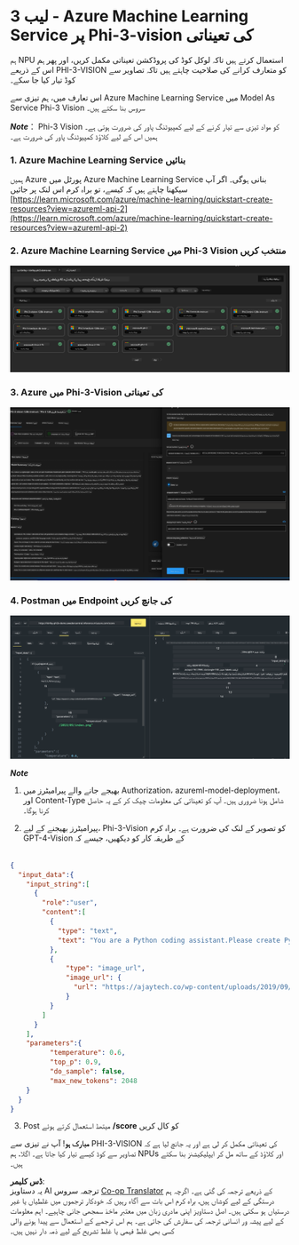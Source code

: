 <!--
CO_OP_TRANSLATOR_METADATA:
{
  "original_hash": "20cb4e6ac1686248e8be913ccf6c2bc2",
  "translation_date": "2025-05-07T13:55:44+00:00",
  "source_file": "md/02.Application/02.Code/Phi3/VSCodeExt/HOL/Apple/03.DeployPhi3VisionOnAzure.md",
  "language_code": "ur"
}
-->
# **لیب 3 - Azure Machine Learning Service پر Phi-3-vision کی تعیناتی**

ہم NPU استعمال کرتے ہیں تاکہ لوکل کوڈ کی پروڈکشن تعیناتی مکمل کریں، اور پھر ہم اس کے ذریعے PHI-3-VISION کو متعارف کرانے کی صلاحیت چاہتے ہیں تاکہ تصاویر سے کوڈ تیار کیا جا سکے۔

اس تعارف میں، ہم تیزی سے Azure Machine Learning Service میں Model As Service Phi-3 Vision سروس بنا سکتے ہیں۔

***Note***： Phi-3 Vision کو مواد تیزی سے تیار کرنے کے لیے کمپیوٹنگ پاور کی ضرورت ہوتی ہے۔ ہمیں اس کے لیے کلاؤڈ کمپیوٹنگ پاور کی ضرورت ہے۔

### **1. Azure Machine Learning Service بنائیں**

ہمیں Azure پورٹل میں Azure Machine Learning Service بنانی ہوگی۔ اگر آپ سیکھنا چاہتے ہیں کہ کیسے، تو براہ کرم اس لنک پر جائیں [https://learn.microsoft.com/azure/machine-learning/quickstart-create-resources?view=azureml-api-2](https://learn.microsoft.com/azure/machine-learning/quickstart-create-resources?view=azureml-api-2)

### **2. Azure Machine Learning Service میں Phi-3 Vision منتخب کریں**

![Catalog](../../../../../../../../../translated_images/vison_catalog.f979823d5bde8aef2c37a3a9686f6c5d0c521f93730447798ea6fb580091443f.ur.png)

### **3. Azure میں Phi-3-Vision کی تعیناتی**

![Deploy](../../../../../../../../../translated_images/vision_deploy.a8114ccd849a957272bf30959bdef166b21a0fac4c4f0129dab0106b97104772.ur.png)

### **4. Postman میں Endpoint کی جانچ کریں**

![Test](../../../../../../../../../translated_images/vision_test.0b9c1b1d414131d03398c88fc1b79d839e7946c2ae5c9fd170a2894c271e2993.ur.png)

***Note***

1. بھیجے جانے والے پیرامیٹرز میں Authorization، azureml-model-deployment، اور Content-Type شامل ہونا ضروری ہیں۔ آپ کو تعیناتی کی معلومات چیک کر کے یہ حاصل کرنا ہوگا۔

2. پیرامیٹرز بھیجنے کے لیے، Phi-3-Vision کو تصویر کے لنک کی ضرورت ہے۔ براہ کرم GPT-4-Vision کے طریقہ کار کو دیکھیں، جیسے کہ

```json

{
  "input_data":{
    "input_string":[
      {
        "role":"user",
        "content":[ 
          {
            "type": "text",
            "text": "You are a Python coding assistant.Please create Python code for image "
          },
          {
              "type": "image_url",
              "image_url": {
                "url": "https://ajaytech.co/wp-content/uploads/2019/09/index.png"
              }
          }
        ]
      }
    ],
    "parameters":{
          "temperature": 0.6,
          "top_p": 0.9,
          "do_sample": false,
          "max_new_tokens": 2048
    }
  }
}

```

3. Post میتھڈ استعمال کرتے ہوئے **/score** کو کال کریں

**مبارک ہو**! آپ نے تیزی سے PHI-3-VISION کی تعیناتی مکمل کر لی ہے اور یہ جانچ لیا ہے کہ تصاویر سے کوڈ کیسے تیار کیا جاتا ہے۔ اگلا، ہم NPUs اور کلاؤڈ کے ساتھ مل کر ایپلیکیشنز بنا سکتے ہیں۔

**ڈس کلیمر**:  
یہ دستاویز AI ترجمہ سروس [Co-op Translator](https://github.com/Azure/co-op-translator) کے ذریعے ترجمہ کی گئی ہے۔ اگرچہ ہم درستگی کے لیے کوشاں ہیں، براہ کرم اس بات سے آگاہ رہیں کہ خودکار ترجموں میں غلطیاں یا غیر درستیاں ہو سکتی ہیں۔ اصل دستاویز اپنی مادری زبان میں معتبر ماخذ سمجھی جانی چاہیے۔ اہم معلومات کے لیے پیشہ ور انسانی ترجمہ کی سفارش کی جاتی ہے۔ ہم اس ترجمے کے استعمال سے پیدا ہونے والی کسی بھی غلط فہمی یا غلط تشریح کے لیے ذمہ دار نہیں ہیں۔